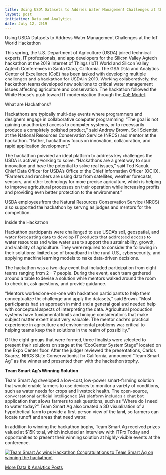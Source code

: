 ```yaml
---
title: Using USDA Datasets to Address Water Management Challenges at the IoT World Hackathon
layout: post
initiative: Data and Analytics
date: July 12, 2019
---
```


Using USDA Datasets to Address Water Management Challenges at the IoT World Hackathon

This spring, the U.S. Department of Agriculture (USDA) joined technical experts, IT professionals, and app developers for 
the Silicon Valley Agtech hackathon at the 2019 Internet of Things (IoT) World and Silicon Valley Agtech Conferences in 
Santa Clara, California. The GSA Data and Analytics Center of Excellence (CoE) has been tasked with developing multiple challenges and a hackathon for USDA in 2019. Working collaboratively, the hackathon teams developed new solutions to critical water management issues  affecting agriculture and conservation. The hackathon followed the White House’s push toward IT modernization through the<a href="https://coe.gsa.gov/about/mission-values.html"> CoE Model</a>.

What are Hackathons?

Hackathons are typically multi-day events where programmers and designers engage in collaborative computer programming. 
“The goal is not gaining unauthorized access to computer systems, or to necessarily produce a completely polished product,” 
said Andrew Brown, Soil Scientist at the National Resources Conservation Service (NRCS) and mentor at the hackathon. “Rather, 
hackathons focus on innovation, collaboration, and rapid application development.”

The hackathon provided an ideal platform to address key challenges the USDA is actively working to solve. “Hackathons are a 
great way to spur innovation and have the potential to solve real issues,” said Ted Kaouk, Chief Data Officer for USDA’s 
Office of the Chief Information Officer (OCIO). “Farmers and ranchers are using data from satellites, weather forecasts, 
sensors, and other technology for more precise agriculture, which is helping to improve agricultural processes on their 
operation while increasing profits and providing even better protection to the environment.” 

USDA employees from the Natural Resources Conservation Service (NRCS) also supported the hackathon by serving as judges and 
mentors for the competition.

Inside the Hackathon

Hackathon participants were challenged to use USDA’s soil, geospatial, and water forecasting data to develop IT products that addressed access to water resources and wise water use to support the sustainability, growth, and viability of agriculture. They were required to consider the following in their solutions: limited use of broadband in the rural U.S., cybersecurity, and applying machine learning models to make data-driven decisions.

The hackathon was a two-day event that included participation from eight teams ranging from 2 – 7 people. During the event, 
each team gathered around a table to devise a solution while mentors walked around the room to check in, ask questions, and 
provide guidance. 

“Mentors worked one-on-one with hackathon participants to help them conceptualize the challenge and apply the datasets,” said 
Brown. “Most participants had an approach in mind and a general goal and needed help with conceptual aspects of interpreting 
the data. Agricultural production systems have fundamental limits and unique considerations that make subject matter expert 
input very valuable. The mentor cadre’s practical experience in agriculture and environmental problems was critical to helping 
teams keep their solutions in the realm of possibility.”

Of the eight groups that were formed, three finalists were selected to present their solutions on stage at the “EcoCenter 
System Stage” located on the Expo Center floor. After the judges reviewed the presentations, Carlos Suarez, NRCS State 
Conservationist for California, announced “Team Smart Ag” as the winner and presented them with the hackathon trophy.

**Team Smart Ag’s Winning Solution**

Team Smart Ag developed a low-cost, low-power smart-farming solution that would enable farmers to use devices to monitor a 
variety of conditions, such as water needs for crops and livestock health. The open-source, conversational artificial 
intelligence (AI) platform includes a  chat bot  application that allows farmers to ask questions, such as “Where do I 
need to water today?”. Team Smart Ag also created a 3D visualization of a hypothetical farm to provide a first-person view 
of the land, so farmers can locate runoff and areas that need water. 

In addition to winning the hackathon trophy, Team Smart Ag received prizes valued at $15K total, which included an 
interview with ITPro Today and opportunities to present their winning solution at highly-visible events at the conference. 

<a href="{{site.baseurl}}/images/HackathonWinners2019.jpg" target="_blank" rel="noopener noreferrer">
<img src="{{site.baseurl}}/images/HackathonWinners2019.jpg" alt="Team Smart Ag wins Hackathon">
Congratulations to Team Smart Ag on winning the hackathon!

<a href="{{site.baseurl}}/coe/data-analytics.html#coe-updates" class="usa-button">More Data & Analytics Posts</a>

